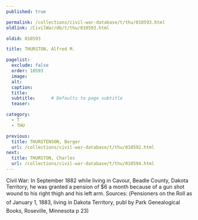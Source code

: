 ```yaml
---
published: true

permalink: /collections/civil-war-database/t/thu/010593.html
oldlink: /CivilWar/db/t/thu/010593.html

oldid: 010593

title: THURSTON, Alfred M.

pagelist:
  exclude: false
  order: 10593
  image: 
  alt:
  caption:
  title:
  subtitle:      # Defaults to page subtitle
  teaser:

category: 
  - T 
  - THU

previous:
  title: THURSTENSON, Berger
  url: /collections/civil-war-database/t/thu/010592.html  
next:
  title: THURSTON, Charles
  url: /collections/civil-war-database/t/thu/010594.html   
---
```

Civil War: In September 1882 while living in Cavour, Beadle County, Dakota Territory, he was granted a pension of $6 a month because of a gun shot wound to his right thigh and his left arm. Sources: (&#147;Pensioners on the Roll as of January 1, 1883, living in Dakota Territory&#148;, publ by Park Genealogical Books, Roseville, Minnesota p 23)